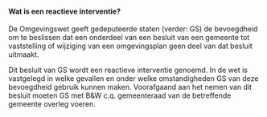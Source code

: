 #### Wat is een reactieve interventie?

De Omgevingswet geeft gedeputeerde staten (verder: GS) de bevoegdheid om te beslissen
dat een onderdeel van een besluit van een gemeente tot vaststelling of wijziging van een
omgevingsplan geen deel van dat besluit uitmaakt. 

Dit besluit van GS wordt een reactieve interventie genoemd. In de wet is vastgelegd in welke gevallen 
en onder welke omstandigheden GS van deze bevoegdheid gebruik kunnen maken. Voorafgaand aan het
nemen van dit besluit moeten GS met B&W c.q. gemeenteraad van de betreffende gemeente
overleg voeren.


